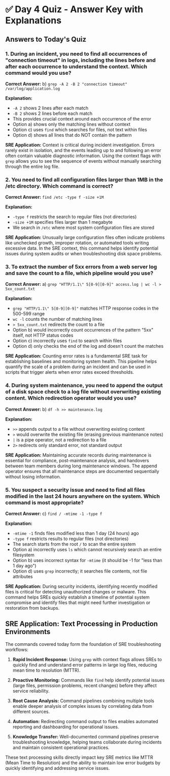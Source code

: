 # ✅ **Day 4 Quiz - Answer Key with Explanations**

## **Answers to Today's Quiz**

### **1. During an incident, you need to find all occurrences of "connection timeout" in logs, including the lines before and after each occurrence to understand the context. Which command would you use?**

**Correct Answer:** b) `grep -A 2 -B 2 "connection timeout" /var/log/application.log`

**Explanation:**
- `-A 2` shows 2 lines after each match
- `-B 2` shows 2 lines before each match
- This provides crucial context around each occurrence of the error
- Option a) shows only the matching lines without context
- Option c) uses `find` which searches for files, not text within files
- Option d) shows all lines that do NOT contain the pattern

**SRE Application:** Context is critical during incident investigation. Errors rarely exist in isolation, and the events leading up to and following an error often contain valuable diagnostic information. Using the context flags with `grep` allows you to see the sequence of events without manually searching through the entire log file.

### **2. You need to find all configuration files larger than 1MB in the /etc directory. Which command is correct?**

**Correct Answer:** `find /etc -type f -size +1M`

**Explanation:**
- `-type f` restricts the search to regular files (not directories)
- `-size +1M` specifies files larger than 1 megabyte
- We search in `/etc` where most system configuration files are stored

**SRE Application:** Unusually large configuration files often indicate problems like unchecked growth, improper rotation, or automated tools writing excessive data. In the SRE context, this command helps identify potential issues during system audits or when troubleshooting disk space problems.

### **3. To extract the number of 5xx errors from a web server log and save the count to a file, which pipeline would you use?**

**Correct Answer:** a) `grep "HTTP/1.1\" 5[0-9][0-9]" access.log | wc -l > 5xx_count.txt`

**Explanation:**
- `grep "HTTP/1.1\" 5[0-9][0-9]"` matches HTTP response codes in the 500-599 range
- `wc -l` counts the number of matching lines
- `> 5xx_count.txt` redirects the count to a file
- Option b) would incorrectly count occurrences of the pattern "5xx" itself, not HTTP status codes
- Option c) incorrectly uses `find` to search within files
- Option d) only checks the end of the log and doesn't count the matches

**SRE Application:** Counting error rates is a fundamental SRE task for establishing baselines and monitoring system health. This pipeline helps quantify the scale of a problem during an incident and can be used in scripts that trigger alerts when error rates exceed thresholds.

### **4. During system maintenance, you need to append the output of a disk space check to a log file without overwriting existing content. Which redirection operator would you use?**

**Correct Answer:** b) `df -h >> maintenance.log`

**Explanation:**
- `>>` appends output to a file without overwriting existing content
- `>` would overwrite the existing file (erasing previous maintenance notes)
- `|` is a pipe operator, not a redirection to a file
- `2>` redirects only standard error, not standard output

**SRE Application:** Maintaining accurate records during maintenance is essential for compliance, post-maintenance analysis, and handovers between team members during long maintenance windows. The append operator ensures that all maintenance steps are documented sequentially without losing information.

### **5. You suspect a security issue and need to find all files modified in the last 24 hours anywhere on the system. Which command is most appropriate?**

**Correct Answer:** c) `find / -mtime -1 -type f`

**Explanation:**
- `-mtime -1` finds files modified less than 1 day (24 hours) ago
- `-type f` restricts results to regular files (not directories)
- The search starts from the root `/` to scan the entire system
- Option a) incorrectly uses `ls` which cannot recursively search an entire filesystem
- Option b) uses incorrect syntax for `-mtime` (it should be -1 for "less than 1 day ago")
- Option d) uses `grep` incorrectly; it searches file contents, not file attributes

**SRE Application:** During security incidents, identifying recently modified files is critical for detecting unauthorized changes or malware. This command helps SREs quickly establish a timeline of potential system compromise and identify files that might need further investigation or restoration from backups.

## **SRE Application: Text Processing in Production Environments**

The commands covered today form the foundation of SRE troubleshooting workflows:

1. **Rapid Incident Response:** Using `grep` with context flags allows SREs to quickly find and understand error patterns in large log files, reducing mean time to resolution (MTTR).

2. **Proactive Monitoring:** Commands like `find` help identify potential issues (large files, permission problems, recent changes) before they affect service reliability.

3. **Root Cause Analysis:** Command pipelines combining multiple tools enable deeper analysis of complex issues by correlating data from different sources.

4. **Automation:** Redirecting command output to files enables automated reporting and dashboarding for operational issues.

5. **Knowledge Transfer:** Well-documented command pipelines preserve troubleshooting knowledge, helping teams collaborate during incidents and maintain consistent operational practices.

These text processing skills directly impact key SRE metrics like MTTR (Mean Time to Resolution) and the ability to maintain low error budgets by quickly identifying and addressing service issues.
